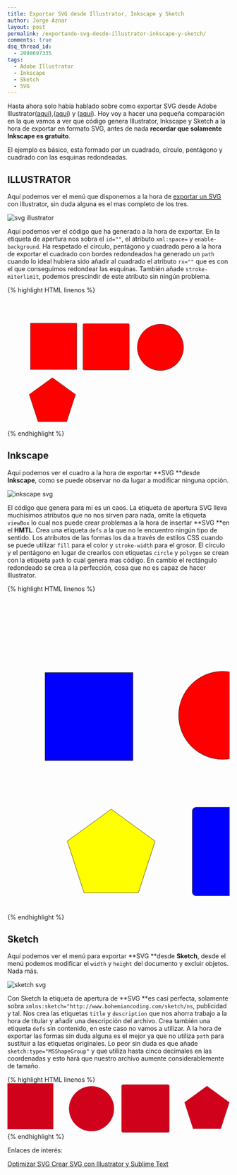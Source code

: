 ```yaml
---
title: Exportar SVG desde Illustrator, Inkscape y Sketch
author: Jorge Aznar
layout: post
permalink: /exportando-svg-desde-illustrator-inkscape-y-sketch/
comments: true
dsq_thread_id:
  - 2098697335
tags:
  - Adobe Illustrator
  - Inkscape
  - Sketch
  - SVG
---
```

Hasta ahora solo había hablado sobre como exportar SVG desde Adobe Illustrator(<a href="http://jorgeatgu.com/blog/exportar-svg/" target="_blank">aquí</a>),(<a href="http://jorgeatgu.com/blog/optimizar-svg-illustrator/" target="_blank">aquí</a>) y (<a href="http://jorgeatgu.com/blog/mi-experiencia-con-svg/" target="_blank">aquí</a>). Hoy voy a hacer una pequeña comparación en la que vamos a ver que código genera Illustrator, Inkscape y Sketch a la hora de exportar en formato SVG, antes de nada **recordar que solamente Inkscape es gratuito**.

<!--more-->

El ejemplo es básico, esta formado por un cuadrado, círculo, pentágono y cuadrado con las esquinas redondeadas.

## ILLUSTRATOR

Aquí podemos ver el menú que disponemos a la hora de <a href="http://jorgeatgu.com/blog/exportar-svg/" target="_blank">exportar un SVG</a> con Illustrator, sin duda alguna es el mas completo de los tres.

![svg illustrator][1]

Aquí podemos ver el código que ha generado a la hora de exportar.
En la etiqueta de apertura nos sobra el `id=""`, el atributo `xml:space=` y `enable-background`. Ha respetado el círculo, pentágono y cuadrado pero a la hora de exportar el cuadrado con bordes redondeados ha generado un `path` cuando lo ideal hubiera sido añadir al cuadrado el atributo `rx=""` que es con el que conseguimos redondear las esquinas. También añade `stroke-miterlimit`, podemos prescindir de este atributo sin ningún problema.

{% highlight HTML linenos %}<?xml version="1.0" encoding="utf-8"?>
<!-- Generator: Adobe Illustrator 16.0.4, SVG Export Plug-In . SVG Version: 6.00 Build 0)  -->
<!DOCTYPE svg PUBLIC "-//W3C//DTD SVG 1.1//EN" "http://www.w3.org/Graphics/SVG/1.1/DTD/svg11.dtd">
<svg version="1.1" id="Capa_1" xmlns="http://www.w3.org/2000/svg" xmlns:xlink="http://www.w3.org/1999/xlink" x="0px" y="0px"
	 width="960px" height="560px" viewBox="0 0 960 560" enable-background="new 0 0 960 560" xml:space="preserve">
<rect x="99.5" y="100.5" fill="#FF0000" stroke="#000000" stroke-miterlimit="10" width="200" height="200"/>
<path fill="#FF0000" stroke="#000000" stroke-miterlimit="10" d="M526.5,297.8c0,2.6-2.1,4.7-4.7,4.7H331.2c-2.6,0-4.7-2.1-4.7-4.7
	V107.2c0-2.6,2.1-4.7,4.7-4.7h190.6c2.6,0,4.7,2.1,4.7,4.7V297.8z"/>
<circle fill="#FF0000" stroke="#000000" stroke-miterlimit="10" cx="661.1" cy="204.8" r="100"/>
<polygon fill="#FF0000" stroke="#000000" stroke-miterlimit="10" points="132.6,525.5 94.4,408.1 194.4,335.6 294.4,408.1
	256.2,525.5 "/>
</svg>
{% endhighlight %}

## Inkscape

Aquí podemos ver el cuadro a la hora de exportar **SVG **desde **Inkscape**, como se puede observar no da lugar a modificar ninguna opción.

![inkscape svg][2]

El código que genera para mi es un caos. La etiqueta de apertura SVG lleva muchísimos atributos que no nos sirven para nada, omite la etiqueta `viewBox` lo cual nos puede crear problemas a la hora de insertar **SVG **en el **HMTL**. Crea una etiqueta `defs` a la que no le encuentro ningún tipo de sentido. Los atributos de las formas los da a través de estilos CSS cuando se puede utilizar `fill` para el color y `stroke-width` para el grosor. El círculo y el pentágono en lugar de crearlos con etiquetas `circle` y `polygon` se crean con la etiqueta `path` lo cual genera mas código. En cambio el rectángulo redondeado se crea a la perfección, cosa que no es capaz de hacer Illustrator.

{% highlight HTML linenos %}<?xml version="1.0" encoding="UTF-8" standalone="no"?>
<!-- Created with Inkscape (http://www.inkscape.org/) -->

<svg
   xmlns:dc="http://purl.org/dc/elements/1.1/"
   xmlns:cc="http://creativecommons.org/ns#"
   xmlns:rdf="http://www.w3.org/1999/02/22-rdf-syntax-ns#"
   xmlns:svg="http://www.w3.org/2000/svg"
   xmlns="http://www.w3.org/2000/svg"
   xmlns:sodipodi="http://sodipodi.sourceforge.net/DTD/sodipodi-0.dtd"
   xmlns:inkscape="http://www.inkscape.org/namespaces/inkscape"
   width="210mm"
   height="297mm"
   id="svg2"
   version="1.1"
   inkscape:version="0.48.2 r9819"
   sodipodi:docname="plano.svg">
  <defs
     id="defs4">
    <inkscape:perspective
       sodipodi:type="inkscape:persp3d"
       inkscape:vp_x="0 : 526.18109 : 1"
       inkscape:vp_y="0 : 1000 : 0"
       inkscape:vp_z="744.09448 : 526.18109 : 1"
       inkscape:persp3d-origin="372.04724 : 350.78739 : 1"
       id="perspective2987" />
  </defs>
  <sodipodi:namedview
     id="base"
     pagecolor="#ffffff"
     bordercolor="#666666"
     borderopacity="1.0"
     inkscape:pageopacity="0.0"
     inkscape:pageshadow="2"
     inkscape:zoom="2.7161909"
     inkscape:cx="392.75591"
     inkscape:cy="743.92974"
     inkscape:document-units="px"
     inkscape:current-layer="layer1"
     showgrid="false"
     inkscape:window-width="1920"
     inkscape:window-height="950"
     inkscape:window-x="1680"
     inkscape:window-y="22"
     inkscape:window-maximized="0" />
  <metadata
     id="metadata7">
    <rdf:RDF>
      <cc:Work
         rdf:about="">
        <dc:format>image/svg+xml</dc:format>
        <dc:type
           rdf:resource="http://purl.org/dc/dcmitype/StillImage" />
        <dc:title></dc:title>
      </cc:Work>
    </rdf:RDF>
  </metadata>
  <g
     inkscape:label="Capa 1"
     inkscape:groupmode="layer"
     id="layer1">
    <rect
       style="fill:#0000ff;fill-rule:evenodd;stroke:#000000;stroke-width:0.83983207px;stroke-linecap:butt;stroke-linejoin:miter;stroke-opacity:1"
       id="rect2985"
       width="199.16017"
       height="199.16017"
       x="85.634201"
       y="167.56781" />
    <path
       sodipodi:type="arc"
       style="fill:#ff0000;fill-rule:evenodd;stroke:#000000;stroke-width:1px;stroke-linecap:butt;stroke-linejoin:miter;stroke-opacity:1"
       id="path3003"
       sodipodi:cx="487.14285"
       sodipodi:cy="296.64789"
       sodipodi:rx="130"
       sodipodi:ry="130"
       d="m 617.14285,296.64789 a 130,130 0 1 1 -260,0 130,130 0 1 1 260,0 z"
       transform="matrix(0.76628352,0,0,0.76628352,114.78188,36.974356)" />
    <path
       sodipodi:type="star"
       style="fill:#ffff00;fill-rule:evenodd;stroke:#000000;stroke-width:1px;stroke-linecap:butt;stroke-linejoin:miter;stroke-opacity:1"
       id="path3007"
       sodipodi:sides="5"
       sodipodi:cx="160"
       sodipodi:cy="535.21936"
       sodipodi:r1="151.42857"
       sodipodi:r2="122.50829"
       sodipodi:arg1="-1.5707963"
       sodipodi:arg2="-0.9424778"
       inkscape:flatsided="true"
       inkscape:rounded="0"
       inkscape:randomized="0"
       d="m 160,383.79079 144.01713,104.63457 -55.00965,169.30229 -178.014966,0 -55.009644,-169.3023 z"
       inkscape:transform-center-y="-10.00583"
       transform="matrix(0.69195948,0,0,0.69195948,124.76935,211.33222)" />
    <rect
       style="fill:#0000ff;fill-rule:evenodd;stroke:#000000;stroke-width:1px;stroke-linecap:butt;stroke-linejoin:miter;stroke-opacity:1"
       id="rect3009"
       width="200"
       height="200"
       x="419.62878"
       y="472.9021"
       rx="8"
       ry="8" />
  </g>
</svg>
{% endhighlight %}

## Sketch

Aquí podemos ver el menú para exportar **SVG **desde **Sketch**, desde el menú podemos modificar el `width` y `height` del documento y excluir objetos. Nada más.

![sketch svg][3]

Con Sketch la etiqueta de apertura de **SVG **es casi perfecta, solamente sobra `xmlns:sketch="http://www.bohemiancoding.com/sketch/ns`, publicidad y tal. Nos crea las etiquetas `title` y `description` que nos ahorra trabajo a la hora de titular y añadir una descripción del archivo. Crea también una etiqueta `defs` sin contenido, en este caso no vamos a utilizar. A la hora de exportar las formas sin duda alguna es el mejor ya que no utiliza `path` para sustituir a las etiquetas originales. Lo peor sin duda es que añade `sketch:type="MSShapeGroup"` y que utiliza hasta cinco decimales en las coordenadas y esto hará que nuestro archivo aumente considerablemente de tamaño.

{% highlight HTML linenos %}<?xml version="1.0" encoding="UTF-8" standalone="no"?>
<svg width="1075px" height="238px" viewBox="0 0 1075 238" version="1.1" xmlns="http://www.w3.org/2000/svg" xmlns:xlink="http://www.w3.org/1999/xlink" xmlns:sketch="http://www.bohemiancoding.com/sketch/ns">
    <title>Slice 1</title>
    <description>Created with Sketch (http://www.bohemiancoding.com/sketch)</description>
    <defs></defs>
    <g id="Page-1" stroke="none" stroke-width="1" fill="none" fill-rule="evenodd" sketch:type="MSPage">
        <rect id="Rectangle-1" stroke="#979797" fill="#D0011B" sketch:type="MSShapeGroup" x="0" y="0" width="222" height="222"></rect>
        <circle id="Oval-1" stroke="#979797" fill="#D0011B" sketch:type="MSShapeGroup" cx="407" cy="123" r="109"></circle>
        <rect id="Rectangle-2" stroke="#979797" fill="#D0011B" sketch:type="MSShapeGroup" x="552" y="6" width="232" height="232" rx="8"></rect>
        <polygon id="Polygon-1" stroke="#979797" fill="#D0011B" sketch:type="MSShapeGroup" points="965.5 13 1074.39597 92.1175541 1032.80141 220.132446 898.198589 220.132446 856.604029 92.1175541 "></polygon>
    </g>
</svg>{% endhighlight %}

Enlaces de interés:

<a href="http://jorgeatgu.com/blog/optimizar-svg-illustrator/" target="_blank">Optimizar SVG </a>
<a href="http://jorgeatgu.com/blog/crear-svg-con-adobe-illustrator-y-sublime-text/" target="_blank">Crear SVG con Illustrator y Sublime Text</a>

 [1]: http://jorgeatgu.com/blog/img/2013/12/illustrator.png
 [2]: http://jorgeatgu.com/blog/img/2013/12/inkscape-800x558.png
 [3]: http://jorgeatgu.com/blog/img/2013/12/sketch-800x524.png